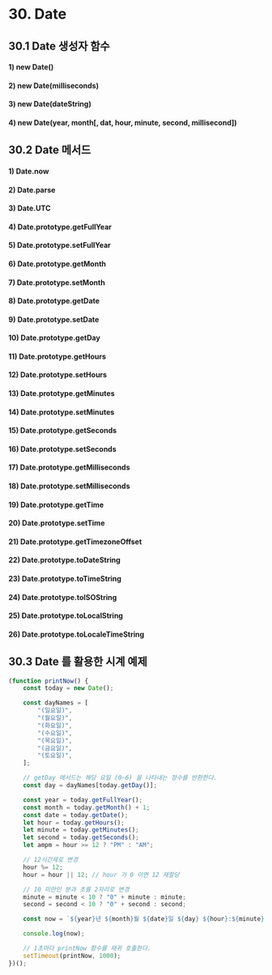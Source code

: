# 30. Date

## 30.1 Date 생성자 함수

#### 1) new Date()

#### 2) new Date(milliseconds)

#### 3) new Date(dateString)

#### 4) new Date(year, month[, dat, hour, minute, second, millisecond])

## 30.2 Date 메서드

#### 1) Date.now

#### 2) Date.parse

#### 3) Date.UTC

#### 4) Date.prototype.getFullYear

#### 5) Date.prototype.setFullYear

#### 6) Date.prototype.getMonth

#### 7) Date.prototype.setMonth

#### 8) Date.prototype.getDate

#### 9) Date.prototype.setDate

#### 10) Date.prototype.getDay

#### 11) Date.prototype.getHours

#### 12) Date.prototype.setHours

#### 13) Date.prototype.getMinutes

#### 14) Date.prototype.setMinutes

#### 15) Date.prototype.getSeconds

#### 16) Date.prototype.setSeconds

#### 17) Date.prototype.getMilliseconds

#### 18) Date.prototype.setMilliseconds

#### 19) Date.prototype.getTime

#### 20) Date.prototype.setTime

#### 21) Date.prototype.getTimezoneOffset

#### 22) Date.prototype.toDateString

#### 23) Date.prototype.toTimeString

#### 24) Date.prototype.toISOString

#### 25) Date.prototype.toLocalString

#### 26) Date.prototype.toLocaleTimeString

## 30.3 Date 를 활용한 시계 예제

```jsx
(function printNow() {
	const today = new Date();

	const dayNames = [
		"(일요일)",
		"(월요일)",
		"(화요일)",
		"(수요일)",
		"(목요일)",
		"(금요일)",
		"(토요일)",
	];

	// getDay 메서드는 해당 요일 (0~6) 을 나타내는 정수를 반환한다.
	const day = dayNames[today.getDay()];

	const year = today.getFullYear();
	const month = today.getMonth() + 1;
	const date = today.getDate();
	let hour = today.getHours();
	let minute = today.getMinutes();
	let second = today.getSeconds();
	let ampm = hour >= 12 ? "PM" : "AM";

	// 12시간제로 변경
	hour %= 12;
	hour = hour || 12; // hour 가 0 이면 12 재할당

	// 10 미만인 분과 초를 2자리로 변경
	minute = minute < 10 ? "0" + minute : minute;
	second = second < 10 ? "0" + second : second;

	const now = `${year}년 ${month}월 ${date}일 ${day} ${hour}:${minute}:${second} ${ampm}`;

	console.log(now);

	// 1초마다 printNow 함수를 재귀 호출한다.
	setTimeout(printNow, 1000);
})();
```
